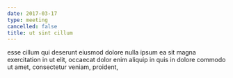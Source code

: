 ```yaml
---
date: 2017-03-17
type: meeting
cancelled: false
title: ut sint cillum
---
```

esse cillum qui deserunt eiusmod dolore nulla ipsum ea sit magna exercitation in ut elit, occaecat dolor enim aliquip in quis in dolore commodo ut amet, consectetur veniam, proident,